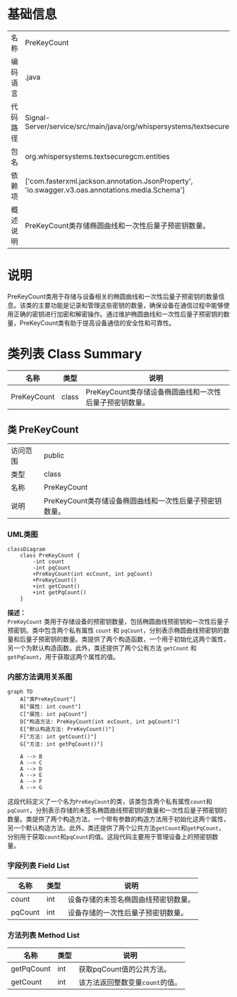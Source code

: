 # 基础信息

|      |      |
|------|------|
| 名称 | PreKeyCount |
| 编码语言 | .java |
| 代码路径 | Signal-Server/service/src/main/java/org/whispersystems/textsecuregcm/entities/PreKeyCount.java |
| 包名 | org.whispersystems.textsecuregcm.entities |
| 依赖项 | ['com.fasterxml.jackson.annotation.JsonProperty', 'io.swagger.v3.oas.annotations.media.Schema'] |
| 概述说明 | PreKeyCount类存储椭圆曲线和一次性后量子预密钥数量。 |

# 说明

PreKeyCount类用于存储与设备相关的椭圆曲线和一次性后量子预密钥的数量信息。该类的主要功能是记录和管理这些密钥的数量，确保设备在通信过程中能够使用正确的密钥进行加密和解密操作。通过维护椭圆曲线和一次性后量子预密钥的数量，PreKeyCount类有助于提高设备通信的安全性和可靠性。

# 类列表 Class Summary

| 名称   | 类型  | 说明 |
|-------|------|-------------|
| PreKeyCount | class | PreKeyCount类存储设备椭圆曲线和一次性后量子预密钥数量。 |



## 类 PreKeyCount

|      |      |
|------|------|
| 访问范围 | public |
| 类型 | class |
| 名称 | PreKeyCount |
| 说明 | PreKeyCount类存储设备椭圆曲线和一次性后量子预密钥数量。 |


### UML类图

```mermaid
classDiagram
    class PreKeyCount {
        -int count
        -int pqCount
        +PreKeyCount(int ecCount, int pqCount)
        +PreKeyCount()
        +int getCount()
        +int getPqCount()
    }
```

**描述：**  
`PreKeyCount` 类用于存储设备的预密钥数量，包括椭圆曲线预密钥和一次性后量子预密钥。类中包含两个私有属性 `count` 和 `pqCount`，分别表示椭圆曲线预密钥的数量和后量子预密钥的数量。类提供了两个构造函数，一个用于初始化这两个属性，另一个为默认构造函数。此外，类还提供了两个公有方法 `getCount` 和 `getPqCount`，用于获取这两个属性的值。


### 内部方法调用关系图

```mermaid
graph TD
    A["类PreKeyCount"]
    B["属性: int count"]
    C["属性: int pqCount"]
    D["构造方法: PreKeyCount(int ecCount, int pqCount)"]
    E["默认构造方法: PreKeyCount()"]
    F["方法: int getCount()"]
    G["方法: int getPqCount()"]

    A --> B
    A --> C
    A --> D
    A --> E
    A --> F
    A --> G
```

这段代码定义了一个名为`PreKeyCount`的类，该类包含两个私有属性`count`和`pqCount`，分别表示存储的未签名椭圆曲线预密钥的数量和一次性后量子预密钥的数量。类提供了两个构造方法，一个带有参数的构造方法用于初始化这两个属性，另一个默认构造方法。此外，类还提供了两个公共方法`getCount`和`getPqCount`，分别用于获取`count`和`pqCount`的值。这段代码主要用于管理设备上的预密钥数量。

### 字段列表 Field List

| 名称  | 类型  | 说明 |
|-------|-------|------|
| count | int | 设备存储的未签名椭圆曲线预密钥数量。 |
| pqCount | int | 设备存储的一次性后量子预密钥数量。 |

### 方法列表 Method List

| 名称  | 类型  | 说明 |
|-------|-------|------|
| getPqCount | int | 获取pqCount值的公共方法。 |
| getCount | int | 该方法返回整数变量`count`的值。 |




